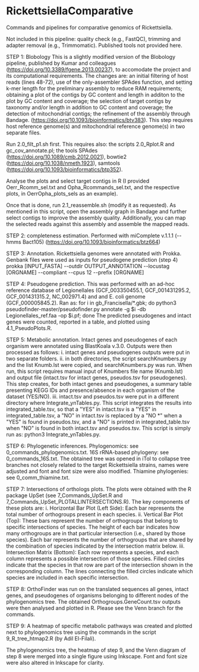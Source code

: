 # RickettsiellaComparative
Commands and pipelines for comparative genomics of Rickettsiella.

Not included in this pipeline: quality check (e.g., FastQC), trimming and adapter removal (e.g., Trimmomatic).
Published tools not provided here.

STEP 1: Blobology
This is a slightly modified version of the Blobology pipeline, published by Kumar and colleagues (https://doi.org/10.3389/fgene.2013.00237), to accomodate the project and its computational requirements.
The changes are: an initial filtering of host reads (lines 48-72), use of the only-assembler SPAdes function, and setting k-mer length for the preliminary assembly to reduce RAM requirements; obtaining a plot of the contigs by GC content and length in additon to the plot by GC content and coverage; the selection of target contigs by taxonomy and/or length in addition to GC content and coverage; the detection of mitochondrial contigs; the refinement of the assembly through Bandage. (https://doi.org/10.1093/bioinformatics/btv383).
This step requires host reference genome(s) and mitochondrial reference genome(s) in two separate files.

Run 2.0_filt_p1.sh first. This requires also: the scripts 2.0_Rplot.R and gc_cov_annotate.pl; the tools SPAdes (https://doi.org/10.1089/cmb.2012.0021), bowtie2 (https://doi.org/10.1038/nmeth.1923), samtools (https://doi.org/10.1093/bioinformatics/btp352).

Analyse the plots and select target contigs in R (I provided Oerr_Rcomm_sel.txt and Opha_Rcommands_sel.txt, and the respective plots, in OerrOpha_plots_sels as an example).

Once that is done, run 2.1_reassemble.sh (modify it as requested). As mentioned in this script, open the assembly graph in Bandage and further select contigs to improve the assembly quality. Additionally, you can map the selected reads against this assembly and assemble the mapped reads.

STEP 2: completeness estimation.
Performed with miComplete v.1.1.1 (--hmms Bact105) (https://doi.org/10.1093/bioinformatics/btz664)

STEP 3: Annotation.
Rickettsiella genomes were annotated with Prokka. Genbank files were used as inputs for pseudogene prediction (step 4)
prokka [INPUT_FASTA] --outdir OUTPUT_ANNOTATION --locustag [ORGNAME] --compliant --cpus 12 --prefix [ORGNAME]

STEP 4: Pseudogene prediction.
This was performed with an ad-hoc reference database of Legionellales (GCF_003350455.1, GCF_001431295.2, GCF_001431315.2, NC_002971.4) and and E. coli genome (GCF_000005845.2). Ran as:
for i in gb_Francisella/*.gbk; do python3 pseudofinder-master/pseudofinder.py annotate -g $i -db Legionellales_ref.faa -op $i.pf; done
The predicted pseudogenes and intact genes were counted, reported in a table, and plotted using 4.1_PseudoPlots.R.

STEP 5: Metabolic annotation.
Intact genes and pseudogenes of each organism were annotated using BlastKoala v.3.0. Outputs were then processed as follows:
i. intact genes and pseudogenes outputs were put in two separate folders.
ii. in both directories, the script searchKnumbers.py and the list Knumb.lst were copied, and searchKnumbers.py was run. When run, this script requires manual input of Knumbers file name (Knumb.lst) and output file (intact.tsv for intact genes, pseudos.tsv for pseudogenes). This step creates, for both intact genes and pseudogenes, a summary table presenting KEGG IDs and presence/absence in each organism of the dataset (YES/NO).
iii. intact.tsv and pseudos.tsv were put in a different directory where Integrate_ynTables.py. This script integrates the results into integrated_table.tsv, so that a "YES" in intact.tsv is a "YES" in integrated_table.tsv, a "NO" in intact.tsv is replaced by a "NO *" when a "YES" is found in pseudos.tsv, and a "NO" is printed in integrated_table.tsv when "NO" is found in both intact.tsv and pseudos.tsv. This script is simply run as: python3 Integrate_ynTables.py.

STEP 6: Phylogenetic inferences.
Phylogenomics: see 0_commands_phylogenomics.txt.
16S rRNA-based phylogeny: see 0_commands_16S.txt. The obtained tree was opened in iTol to collapse tree branches not closely related to the target Rickettsiella strains, names were adjusted and font and font size were also modified. 
Thiamine phylogenies: see 0_comm_thiamine.txt.

STEP 7: Intersections of orthologs plots.
The plots were obtained with the R package UpSet (see 7_Commands_UpSet.R and 7_Commands_UpSet_PLOTALLINTERSECTIONS.R). The key components of these plots are:
i. Horizontal Bar Plot (Left Side):
	Each bar represents the total number of orthogroups present in each species.
ii. Vertical Bar Plot (Top):
	These bars represent the number of orthogroups that belong to specific intersections of species. The height of each bar indicates how many orthogroups are in that particular intersection (i.e., shared by those species).
	Each bar represents the number of orthogroups that are shared by the combination of species indicated by the intersection matrix below.
iii. Intersection Matrix (Bottom):
Each row represents a species, and each column represents a possible intersection of those species.
Filled circles indicate that the species in that row are part of the intersection shown in the corresponding column.
The lines connecting the filled circles indicate which species are included in each specific intersection.

STEP 8:
OrthoFinder was run on the translated sequences all genes, intact genes, and pseudogenes of organisms belonging to different nodes of the phylogenomics tree. The obtained Orthogroups.GeneCount.tsv outputs were then analysed and plotted in R. Please see the Venn branch for the commands.

STEP 9: A heatmap of specific metabolic pathways was created and plotted next to phylogenomics tree using the commands in the script 9_R_tree_htmap2.R (by Adil El-Filali).

The phylogenomics tree, the heatmap of step 9, and the Venn diagram of step 8 were merged into a single figure using Inkscape. Font and font size were also altered in Inkscape for clarity.


